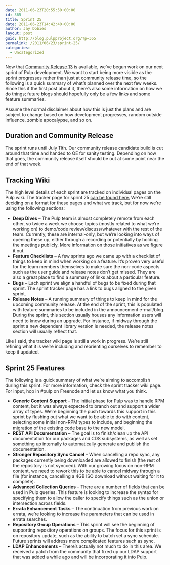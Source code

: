 ```yaml
---
date: 2011-06-23T20:55:50+00:00
id: 365
title: Sprint 25
date: 2011-06-23T14:42:40+00:00
author: Jay Dobies
layout: post
guid: http://blog.pulpproject.org/?p=365
permalink: /2011/06/23/sprint-25/
categories:
  - Uncategorized
---
```

<!-- more -->
Now that [Community Release 13](http://blog.pulpproject.org/2011/06/20/pulp-community-release-13/) is available, we&#8217;ve begun work on our next sprint of Pulp development. We want to start being more visible as the sprint progresses rather than just at community release time, so the following is a quick summary of what&#8217;s planned over the next few weeks. Since this if the first post about it, there&#8217;s also some information on how we do things; future blogs should hopefully only be a few links and some feature summaries.

Assume the normal disclaimer about how this is just the plans and are subject to change based on how development progresses, random outside influence, zombie apocalypse, and so on.

## Duration and Community Release

The sprint runs until July 11th. Our community release candidate build is cut around that time and handed to QE for sanity testing. Depending on how that goes, the community release itself should be out at some point near the end of that week.

## Tracking Wiki

The high level details of each sprint are tracked on individual pages on the Pulp wiki. The tracker page for sprint 25 [can be found here.](https://fedorahosted.org/pulp/wiki/Sprint25) We&#8217;re still deciding on a format for these pages and what we track, but for now we&#8217;re using the following sections:

  * **Deep Dives** &#8211; The Pulp team is almost completely remote from each other, so twice a week we choose topics (mostly related to what we&#8217;re working on) to demo/code review/discuss/whatever with the rest of the team. Currently, these are internal-only, but we&#8217;re looking into ways of opening these up, either through a recording or potentially by holding the meetings publicly. More information on those initiatives as we figure it out.
  * **Feature Checklists** &#8211; A few sprints ago we came up with a checklist of things to keep in mind when working on a feature. It&#8217;s proven very useful for the team members themselves to make sure the non-code aspects such as the user guide and release notes don&#8217;t get missed. They are also a great place to find a summary of links about a particular feature.
  * **Bugs** &#8211; Each sprint we align a handful of bugs to be fixed during that sprint. The sprint tracker page has a link to bugs aligned to the given sprint.
  * **Release Notes** &#8211; A running summary of things to keep in mind for the upcoming community release. At the end of the sprint, this is populated with feature summaries to be included in the announcement e-mail/blog. During the sprint, this section usually houses any information users will need to know during an upgrade. For instance, if midway through the sprint a new dependent library version is needed, the release notes section will usually reflect that.

Like I said, the tracker wiki page is still a work in progress. We&#8217;re still refining what it is we&#8217;re including and reorienting ourselves to remember to keep it updated. 

## Sprint 25 Features

The following is a quick summary of what we&#8217;re aiming to accomplish during this sprint. For more information, check the sprint tracker wiki page. For input, hop in #pulp on Freenode and let us know what you think.

  * **Generic Content Support** &#8211; The initial phase for Pulp was to handle RPM content, but it was always expected to branch out and support a wider array of types. We&#8217;re beginning the push towards this support in this sprint by flushing out what we want to be able to do with content, selecting some initial non-RPM types to include, and beginning the migration of the existing code base to the new model.
  * **REST API Documentation** &#8211; The goal is to finish/clean up the API documentation for our packages and CDS subsystems, as well as set something up internally to automatically generate and publish the documentation.
  * **Stronger Repository Sync Cancel** &#8211; When cancelling a repo sync, any packages currently being downloaded are allowed to finish (the rest of the repository is not syncced). With our growing focus on non-RPM content, we need to rework this to be able to cancel midway through a file (for instance, cancelling a 4GB ISO download without waiting for it to complete).
  * **Advanced Collection Queries** &#8211; There are a number of fields that can be used in Pulp queries. This feature is looking to increase the syntax for specifying them to allow the caller to specify things such as the union or intersection across fields.
  * **Errata Enhancement Tasks** &#8211; The continuation from previous work on errata, we&#8217;re looking to increase the parameters that can be used in errata searches.
  * **Repository Group Operations** &#8211; This sprint will see the beginning of supporting repository operations on groups. The focus for this sprint is on repository update, such as the ability to batch set a sync schedule. Future sprints will address more complicated features such as sync.
  * **LDAP Enhancements** &#8211; There&#8217;s actually not much to do in this area. We received a patch from the community that fixed up our LDAP support that was added a while ago and will be incorporating it into Pulp.